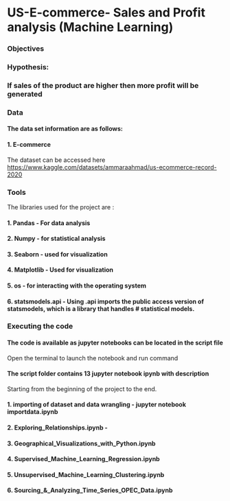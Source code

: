 # US-E-commerce- Sales and Profit analysis (Machine Learning)

### Objectives ###

### Hypothesis: ###

### If sales of the product are higher then more profit will be generated ###

### Data ###

#### The data set information are as follows: ####

#### 1. E-commerce ####

The dataset can be accessed here https://www.kaggle.com/datasets/ammaraahmad/us-ecommerce-record-2020

### Tools ###

The libraries used for the project are :
 
#### 1. Pandas - For data analysis ####

#### 2. Numpy - for statistical analysis ####

#### 3. Seaborn - used for visualization ####

#### 4. Matplotlib - Used for visualization ####

#### 5. os - for interacting with the operating system ####

#### 6. statsmodels.api - Using .api imports the public access version of statsmodels, which is a library that handles # statistical models.

### Executing the code ###

#### The code is available as jupyter notebooks can be located in the script file
Open the terminal to launch the notebook and run command 

#### The script folder contains 13 jupyter notebook ipynb with description 
Starting from the beginning of the project to the end. 

#### 1. importing of dataset and data wrangling - jupyter notebook importdata.ipynb ####

#### 2. Exploring_Relationships.ipynb -  ####

#### 3. Geographical_Visualizations_with_Python.ipynb ####

#### 4. Supervised_Machine_Learning_Regression.ipynb  ####

#### 5. Unsupervised_Machine_Learning_Clustering.ipynb ####

#### 6. Sourcing_&_Analyzing_Time_Series_OPEC_Data.ipynb



